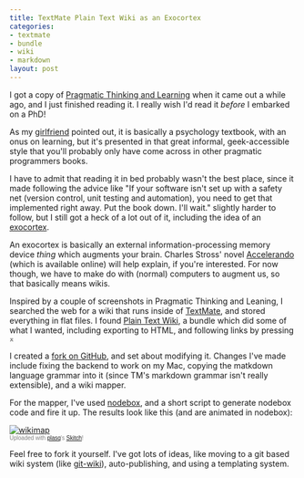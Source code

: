 ```yaml
--- 
title: TextMate Plain Text Wiki as an Exocortex
categories: 
- textmate
- bundle
- wiki
- markdown
layout: post
---
```

I got a copy of [Pragmatic Thinking and Learning](http://www.pragprog.com/titles/ahptl "The Pragmatic Bookshelf | Pragmatic Thinking and Learning") when it came out a while ago, and I just finished reading it. I really wish I'd read it *before* I embarked on a PhD!

As my [girlfriend](http://charliebeldon.com) pointed out, it is basically a psychology textbook, with an onus on learning, but it's presented in that great informal, geek-accessible style that you'll probably only have come across in other pragmatic programmers books. 

I have to admit that reading it in bed probably wasn't the best place, since it made following the advice like "If your software isn't set up with a safety net (version control, unit testing and automation), you need to get that implemented right away. Put the book down. I'll wait." slightly harder to follow, but I still got a heck of a lot out of it, including the idea of an [exocortex](http://en.wikipedia.org/wiki/Exocortex "Exocortex - Wikipedia, the free encyclopedia"). 

An exocortex is basically an external information-processing memory device *thing* which augments your brain. Charles Stross' novel [Accelerando](http://www.accelerando.org/ "Accelerando!") (which is available online) will help explain, if you're interested. For now though, we have to make do with (normal) computers to augment us, so that basically means wikis.

Inspired by a couple of screenshots in Pragmatic Thinking and Leaning, I searched the web for a wiki that runs inside of [TextMate](http://macromates.com/ "TextMate — The Missing Editor for Mac OS X"), and stored everything in flat files. I found [Plain Text Wiki](http://interconnected.org/home/more/2007/05/textmate-wiki/ "Index of /home/more/2007/05/textmate-wiki"), a bundle which did some of what I wanted, including exporting to HTML, and following links by pressing `⌅`

I created a [fork on GitHub](http://github.com/mattfoster/plaintextwiki-tmbundle/tree/master "mattfoster's plaintextwiki-tmbundle at master &mdash; GitHub"), and set about modifying it. Changes I've made include fixing the backend to work on my Mac, copying the matkdown language grammar into it (since TM's markdown grammar isn't really extensible), and a wiki mapper.

For the mapper, I've used [nodebox](http://nodebox.net/ "NodeBox | Home"), and a short script to generate nodebox code and fire it up. The results look like this (and are animated in nodebox):

<div class="thumbnail"><a href="http://skitch.com/mattfoster/7dh9/wikimap"><img src="http://img.skitch.com/20081130-js5ubri5tg3ta1kr46j391xe2i.preview.jpg" alt="wikimap" /></a><br /><span style="font-family: Lucida Grande, Trebuchet, sans-serif, Helvetica, Arial; font-size: 10px; color: #808080">Uploaded with <a href="http://plasq.com/">plasq</a>'s <a href="http://skitch.com">Skitch</a>!</span></div>

Feel free to fork it yourself. I've got lots of ideas, like moving to a git based wiki system (like [git-wiki](http://github.com/sr/git-wiki/tree/master)), auto-publishing, and using a templating system.
